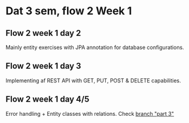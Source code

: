 # Dat 3 sem, flow 2 Week 1

## Flow 2 week 1 day 2
Mainly entity exercises with JPA annotation for database configurations.

## Flow 2 week 1 day 3
Implementing af REST API with GET, PUT, POST & DELETE capabilities.

## Flow 2 week 1 day 4/5
Error handling + Entity classes with relations. 
Check [branch "part 3"](https://github.com/MivleDK/Dat3SemFlow2Week1/tree/part3)

